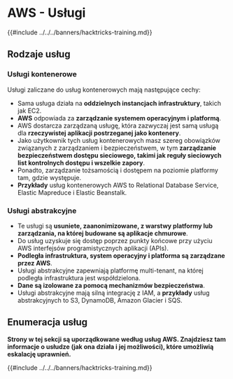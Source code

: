 # AWS - Usługi

{{#include ../../../banners/hacktricks-training.md}}

## Rodzaje usług

### Usługi kontenerowe

Usługi zaliczane do usług kontenerowych mają następujące cechy:

- Sama usługa działa na **oddzielnych instancjach infrastruktury**, takich jak EC2.
- **AWS** odpowiada za **zarządzanie systemem operacyjnym i platformą**.
- AWS dostarcza zarządzaną usługę, która zazwyczaj jest samą usługą dla **rzeczywistej aplikacji postrzeganej jako kontenery**.
- Jako użytkownik tych usług kontenerowych masz szereg obowiązków związanych z zarządzaniem i bezpieczeństwem, w tym **zarządzanie bezpieczeństwem dostępu sieciowego, takimi jak reguły sieciowych list kontrolnych dostępu i wszelkie zapory**.
- Ponadto, zarządzanie tożsamością i dostępem na poziomie platformy tam, gdzie występuje.
- **Przykłady** usług kontenerowych AWS to Relational Database Service, Elastic Mapreduce i Elastic Beanstalk.

### Usługi abstrakcyjne

- Te usługi są **usuniete, zaanonimizowane, z warstwy platformy lub zarządzania, na której budowane są aplikacje chmurowe**.
- Do usług uzyskuje się dostęp poprzez punkty końcowe przy użyciu AWS interfejsów programistycznych aplikacji (APIs).
- **Podległa infrastruktura, system operacyjny i platforma są zarządzane przez AWS**.
- Usługi abstrakcyjne zapewniają platformę multi-tenant, na której podległa infrastruktura jest współdzielona.
- **Dane są izolowane za pomocą mechanizmów bezpieczeństwa**.
- Usługi abstrakcyjne mają silną integrację z IAM, a **przykłady** usług abstrakcyjnych to S3, DynamoDB, Amazon Glacier i SQS.

## Enumeracja usług

**Strony w tej sekcji są uporządkowane według usług AWS. Znajdziesz tam informacje o usłudze (jak ona działa i jej możliwości), które umożliwią eskalację uprawnień.**


{{#include ../../../banners/hacktricks-training.md}}

